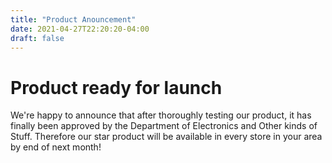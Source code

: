 ```yaml
---
title: "Product Anouncement"
date: 2021-04-27T22:20:20-04:00 
draft: false
---
```


# Product ready for launch
We're happy to announce that after thoroughly testing our product, it has finally been approved by the Department of Electronics and Other kinds of Stuff. Therefore our star product will be available in every store in your area by end of next month!